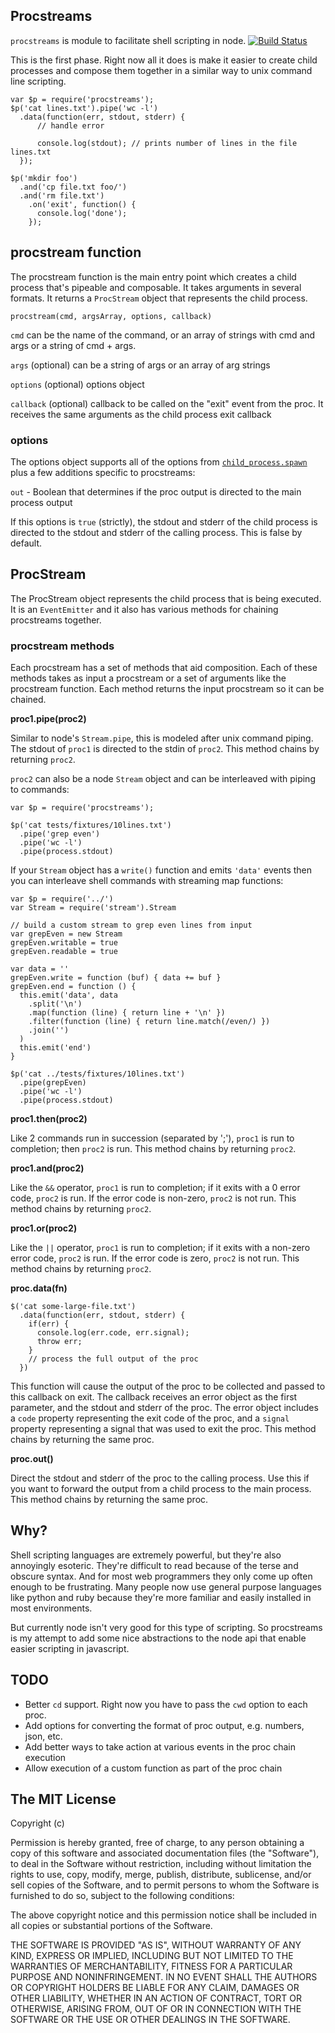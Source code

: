## Procstreams

`procstreams` is module to facilitate shell scripting in node.
[![Build Status](https://secure.travis-ci.org/polotek/procstreams.png)](http://travis-ci.org/polotek/procstreams)

This is the first phase. Right now all it does is make it easier
to create child processes and compose them together in a similar way to
unix command line scripting.

    var $p = require('procstreams');
    $p('cat lines.txt').pipe('wc -l')
      .data(function(err, stdout, stderr) {
          // handle error

          console.log(stdout); // prints number of lines in the file lines.txt
      });

    $p('mkdir foo')
      .and('cp file.txt foo/')
      .and('rm file.txt')
        .on('exit', function() {
          console.log('done');
        });

## procstream function

The procstream function is the main entry point which creates a child
process that's pipeable and composable. It takes arguments in several
formats. It returns a `ProcStream` object that represents the child process.

    procstream(cmd, argsArray, options, callback)

`cmd` can be the name of the command, or an array of strings with cmd and args
or a string of cmd + args.

`args` (optional) can be a string of args or an array of arg strings

`options` (optional) options object

`callback` (optional) callback to be called on the "exit" event from the proc.
It receives the same arguments as the child process exit callback

### options

The options object supports all of the options from [`child_process.spawn`](http://nodejs.org/docs/v0.6.5/api/child_processes.html#child_process.spawn) plus
a few additions specific to procstreams:

`out` - Boolean that determines if the proc output is directed to the main
process output

If this options is `true` (strictly), the stdout and stderr of the
child process is directed to the stdout and stderr of the calling
process. This is false by default.


## ProcStream

The ProcStream object represents the child process that is being
executed. It is an `EventEmitter` and it also has various methods for
chaining procstreams together.


### procstream methods

Each procstream has a set of methods that aid composition. Each of these
methods takes as input a procstream or a set of arguments like the
procstream function. Each method returns the input procstream so it can
be chained.

**proc1.pipe(proc2)**

Similar to node's `Stream.pipe`, this is modeled after unix command
piping. The stdout of `proc1` is directed to the stdin of `proc2`. This
method chains by returning `proc2`.

`proc2` can also be a node `Stream` object and can be interleaved with piping to
commands:

    var $p = require('procstreams');

    $p('cat tests/fixtures/10lines.txt')
      .pipe('grep even')
      .pipe('wc -l')
      .pipe(process.stdout)

If your `Stream` object has a `write()` function and emits `'data'`
events then you can interleave shell commands with streaming map
functions:

    var $p = require('../')
    var Stream = require('stream').Stream

    // build a custom stream to grep even lines from input
    var grepEven = new Stream
    grepEven.writable = true
    grepEven.readable = true

    var data = ''
    grepEven.write = function (buf) { data += buf }
    grepEven.end = function () {
      this.emit('data', data
        .split('\n')
        .map(function (line) { return line + '\n' })
        .filter(function (line) { return line.match(/even/) })
        .join('')
      )
      this.emit('end')
    }

    $p('cat ../tests/fixtures/10lines.txt')
      .pipe(grepEven)
      .pipe('wc -l')
      .pipe(process.stdout)

**proc1.then(proc2)**

Like 2 commands run in succession (separated by ';'), `proc1` is run to
completion; then `proc2` is run. This method chains by returning
`proc2`.

**proc1.and(proc2)**

Like the `&&` operator, `proc1` is run to completion; if it exits with a
0 error code, `proc2` is run. If the error code is non-zero, `proc2` is
not run. This method chains by returning `proc2`.

**proc1.or(proc2)**

Like the `||` operator, `proc1` is run to completion; if it exits with a
non-zero error code, `proc2` is run. If the error code is zero, `proc2`
is not run. This method chains by returning `proc2`.

**proc.data(fn)**

    $('cat some-large-file.txt')
      .data(function(err, stdout, stderr) {
        if(err) {
          console.log(err.code, err.signal);
          throw err;
        }
        // process the full output of the proc
      })

This function will cause the output of the proc to be collected and
passed to this callback on exit. The callback receives an error object
as the first parameter, and the stdout and stderr of the proc. The error
object includes a `code` property representing the exit code of the
proc, and a `signal` property representing a signal that was used to
exit the proc. This method chains by returning the same proc.

**proc.out()**

Direct the stdout and stderr of the proc to the calling process. Use
this if you want to forward the output from a child process to the
main process. This method chains by returning the same proc.


## Why?

Shell scripting languages are extremely powerful, but they're also
annoyingly esoteric. They're difficult to read because of the terse and
obscure syntax. And for most web programmers they only come up often
enough to be frustrating. Many people now use general purpose languages
like python and ruby because they're more familiar and easily installed
in most environments.

But currently node isn't very good for this type of scripting. So
procstreams is my attempt to add some nice abstractions to the node api
that enable easier scripting in javascript.


## TODO

* Better `cd` support. Right now you have to pass the `cwd` option to each proc.
* Add options for converting the format of proc output, e.g. numbers, json, etc.
* Add better ways to take action at various events in the proc chain execution
* Allow execution of a custom function as part of the proc chain


## The MIT License

Copyright (c)

Permission is hereby granted, free of charge, to any person obtaining a copy of this software and associated documentation files (the "Software"), to deal in the Software without restriction, including without limitation the rights to use, copy, modify, merge, publish, distribute, sublicense, and/or sell copies of the Software, and to permit persons to whom the Software is furnished to do so, subject to the following conditions:

The above copyright notice and this permission notice shall be included in all copies or substantial portions of the Software.

THE SOFTWARE IS PROVIDED "AS IS", WITHOUT WARRANTY OF ANY KIND, EXPRESS OR IMPLIED, INCLUDING BUT NOT LIMITED TO THE WARRANTIES OF MERCHANTABILITY, FITNESS FOR A PARTICULAR PURPOSE AND NONINFRINGEMENT. IN NO EVENT SHALL THE AUTHORS OR COPYRIGHT HOLDERS BE LIABLE FOR ANY CLAIM, DAMAGES OR OTHER LIABILITY, WHETHER IN AN ACTION OF CONTRACT, TORT OR OTHERWISE, ARISING FROM, OUT OF OR IN CONNECTION WITH THE SOFTWARE OR THE USE OR OTHER DEALINGS IN THE SOFTWARE.
